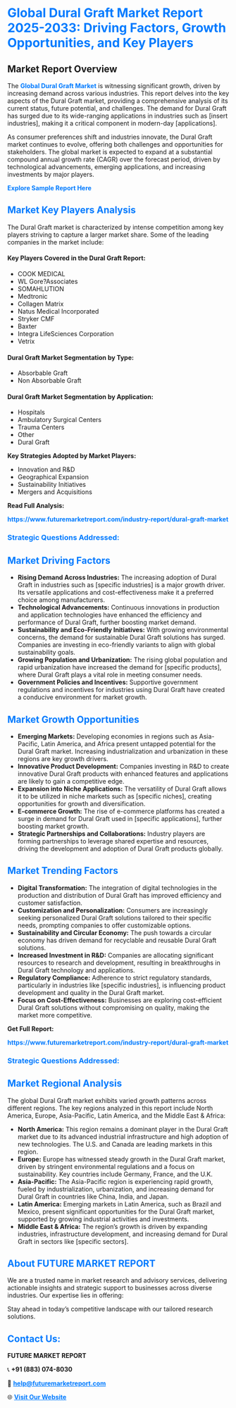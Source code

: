 <h1 style="color: #007BFF;">Global Dural Graft Market Report 2025-2033: Driving Factors, Growth Opportunities, and Key Players</h1>

<section id="overview">
<h2>Market Report Overview</h2>
<p>The <a href="https://www.futuremarketreport.com/industry-report/dural-graft-market" style="color: #007BFF; text-decoration: none;"><strong>Global Dural Graft Market</strong></a> is witnessing significant growth, driven by increasing demand across various industries. This report delves into the key aspects of the Dural Graft market, providing a comprehensive analysis of its current status, future potential, and challenges. The demand for Dural Graft has surged due to its wide-ranging applications in industries such as [insert industries], making it a critical component in modern-day [applications].</p>
<p>As consumer preferences shift and industries innovate, the Dural Graft market continues to evolve, offering both challenges and opportunities for stakeholders. The global market is expected to expand at a substantial compound annual growth rate (CAGR) over the forecast period, driven by technological advancements, emerging applications, and increasing investments by major players.</p>
</section>

<section id="overview">
<p><a href="https://www.futuremarketreport.com/request-sample/reportId=124893" style="color: #007BFF; text-decoration: none;"><strong>Explore Sample Report Here</strong></a></p>
</section>

<section id="key-players">
<h2 style="color: #007BFF;">Market Key Players Analysis</h2>
<p>The Dural Graft market is characterized by intense competition among key players striving to capture a larger market share. Some of the leading companies in the market include:</p>
<h4>Key Players Covered in the Dural Graft Report:</h4>
<ul><li>COOK MEDICAL</li><li>WL Gore?Associates</li><li>SOMAHLUTION</li><li>Medtronic</li><li>Collagen Matrix</li><li>Natus Medical Incorporated</li><li>Stryker CMF</li><li>Baxter</li><li>Integra LifeSciences Corporation</li><li>Vetrix</li></ul>
<h4>Dural Graft Market Segmentation by Type:</h4>
<ul><li>Absorbable Graft</li><li>Non Absorbable Graft</li></ul>

<h4>Dural Graft Market Segmentation by Application:</h4>
<ul><li>Hospitals</li><li>Ambulatory Surgical Centers</li><li>Trauma Centers</li><li>Other</li><li>Dural Graft</li></ul>
<p><strong>Key Strategies Adopted by Market Players:</strong></p>
<ul>
<li>Innovation and R&D</li>
<li>Geographical Expansion</li>
<li>Sustainability Initiatives</li>
<li>Mergers and Acquisitions</li>
</ul>
</section>

<section>
<p><strong>Read Full Analysis: </strong></p><a href="https://www.futuremarketreport.com/industry-report/dural-graft-market" style="color: #007BFF; text-decoration: none;"><strong>https://www.futuremarketreport.com/industry-report/dural-graft-market</strong></a>
<h3 style="color: #007BFF;">Strategic Questions Addressed:</h3>
</section>

<section id="driving-factors">
<h2 style="color: #007BFF;">Market Driving Factors</h2>
<ul>
<li><strong>Rising Demand Across Industries:</strong> The increasing adoption of Dural Graft in industries such as [specific industries] is a major growth driver. Its versatile applications and cost-effectiveness make it a preferred choice among manufacturers.</li>
<li><strong>Technological Advancements:</strong> Continuous innovations in production and application technologies have enhanced the efficiency and performance of Dural Graft, further boosting market demand.</li>
<li><strong>Sustainability and Eco-Friendly Initiatives:</strong> With growing environmental concerns, the demand for sustainable Dural Graft solutions has surged. Companies are investing in eco-friendly variants to align with global sustainability goals.</li>
<li><strong>Growing Population and Urbanization:</strong> The rising global population and rapid urbanization have increased the demand for [specific products], where Dural Graft plays a vital role in meeting consumer needs.</li>
<li><strong>Government Policies and Incentives:</strong> Supportive government regulations and incentives for industries using Dural Graft have created a conducive environment for market growth.</li>
</ul>
</section>

<section id="growth-opportunities">
<h2 style="color: #007BFF;">Market Growth Opportunities</h2>
<ul>
<li><strong>Emerging Markets:</strong> Developing economies in regions such as Asia-Pacific, Latin America, and Africa present untapped potential for the Dural Graft market. Increasing industrialization and urbanization in these regions are key growth drivers.</li>
<li><strong>Innovative Product Development:</strong> Companies investing in R&D to create innovative Dural Graft products with enhanced features and applications are likely to gain a competitive edge.</li>
<li><strong>Expansion into Niche Applications:</strong> The versatility of Dural Graft allows it to be utilized in niche markets such as [specific niches], creating opportunities for growth and diversification.</li>
<li><strong>E-commerce Growth:</strong> The rise of e-commerce platforms has created a surge in demand for Dural Graft used in [specific applications], further boosting market growth.</li>
<li><strong>Strategic Partnerships and Collaborations:</strong> Industry players are forming partnerships to leverage shared expertise and resources, driving the development and adoption of Dural Graft products globally.</li>
</ul>
</section>

<section id="trending-factors">
<h2 style="color: #007BFF;">Market Trending Factors</h2>
<ul>
<li><strong>Digital Transformation:</strong> The integration of digital technologies in the production and distribution of Dural Graft has improved efficiency and customer satisfaction.</li>
<li><strong>Customization and Personalization:</strong> Consumers are increasingly seeking personalized Dural Graft solutions tailored to their specific needs, prompting companies to offer customizable options.</li>
<li><strong>Sustainability and Circular Economy:</strong> The push towards a circular economy has driven demand for recyclable and reusable Dural Graft solutions.</li>
<li><strong>Increased Investment in R&D:</strong> Companies are allocating significant resources to research and development, resulting in breakthroughs in Dural Graft technology and applications.</li>
<li><strong>Regulatory Compliance:</strong> Adherence to strict regulatory standards, particularly in industries like [specific industries], is influencing product development and quality in the Dural Graft market.</li>
<li><strong>Focus on Cost-Effectiveness:</strong> Businesses are exploring cost-efficient Dural Graft solutions without compromising on quality, making the market more competitive.</li>
</ul>
</section>

<section>
<p><strong>Get Full Report: </strong></p><a href="https://www.futuremarketreport.com/industry-report/dural-graft-market" style="color: #007BFF; text-decoration: none;"><strong>https://www.futuremarketreport.com/industry-report/dural-graft-market</strong></a>
<h3 style="color: #007BFF;">Strategic Questions Addressed:</h3>
</section>


<section id="regional-analysis">
<h2 style="color: #007BFF;">Market Regional Analysis</h2>
<p>The global Dural Graft market exhibits varied growth patterns across different regions. The key regions analyzed in this report include North America, Europe, Asia-Pacific, Latin America, and the Middle East & Africa:</p>
<ul>
<li><strong>North America:</strong> This region remains a dominant player in the Dural Graft market due to its advanced industrial infrastructure and high adoption of new technologies. The U.S. and Canada are leading markets in this region.</li>
<li><strong>Europe:</strong> Europe has witnessed steady growth in the Dural Graft market, driven by stringent environmental regulations and a focus on sustainability. Key countries include Germany, France, and the U.K.</li>
<li><strong>Asia-Pacific:</strong> The Asia-Pacific region is experiencing rapid growth, fueled by industrialization, urbanization, and increasing demand for Dural Graft in countries like China, India, and Japan.</li>
<li><strong>Latin America:</strong> Emerging markets in Latin America, such as Brazil and Mexico, present significant opportunities for the Dural Graft market, supported by growing industrial activities and investments.</li>
<li><strong>Middle East & Africa:</strong> The region’s growth is driven by expanding industries, infrastructure development, and increasing demand for Dural Graft in sectors like [specific sectors].</li>
</ul>
</section>

<footer>
<h2 style="color: #007BFF;">About FUTURE MARKET REPORT</h2>
<p>We are a trusted name in market research and advisory services, delivering actionable insights and strategic support to businesses across diverse industries. Our expertise lies in offering:</p>

<p>Stay ahead in today’s competitive landscape with our tailored research solutions.</p>

<h2 style="color: #007BFF;">Contact Us:</h2>
<p><strong>FUTURE MARKET REPORT</strong></p>
<p>📞 <strong>+91 (883) 074-8030</strong></p>
<p>📧 <strong><a href="mailto:help@futuremarketreport.com" style="color: #007BFF;">help@futuremarketreport.com</a></strong></p>
<p>🌐 <strong><a href="https://www.futuremarketreport.com/" style="color: #007BFF;">Visit Our Website</a></strong></p>
</footer>